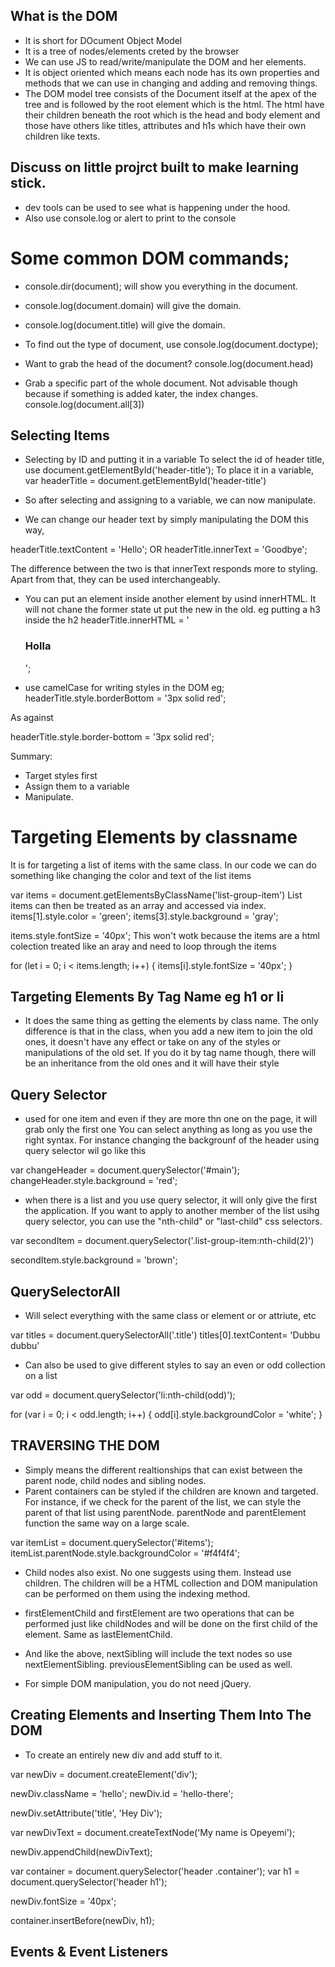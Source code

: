 ## What is the DOM

- It is short for DOcument Object Model
- It is a tree of nodes/elements creted by the browser
- We can use JS to read/write/manipulate the DOM and her elements.
- It is object oriented which means each node has its own properties and methods that we can use in changing and adding and removing things.
- The DOM model tree consists of the Document itself at the apex of the tree and is followed by the root element which is the html. The html have their children beneath the root which is the head and body element and those have others like titles, attributes and h1s which have their own children like texts.

## Discuss on little projrct built to make learning stick.

- dev tools can be used to see what is happening under the hood.
- Also use console.log or alert to print to the console

# Some common DOM commands;
 - console.dir(document); will show you everything in the document.

 - console.log(document.domain) will give the domain.
 - console.log(document.title) will give the domain.
 - To find out the type of document, use console.log(document.doctype);
 - Want to grab the head of the document? console.log(document.head)
- Grab a specific part of the whole document. Not advisable though because if something is added kater, the index changes.
console.log(document.all[3])



## Selecting Items
- Selecting by ID and putting it in a variable
    To select the id of header title, use document.getElementById('header-title');
    To place it in a variable,
    var headerTitle = document.getElementById('header-title')

- So after selecting and assigning to a variable, we can now manipulate.

- We can change our header text by simply manipulating the DOM this way,

headerTitle.textContent = 'Hello';
OR
headerTitle.innerText = 'Goodbye';

The difference between the two is that innerText responds more to styling. Apart from that, they can be used interchangeably.

- You can put an element inside another element by usind innerHTML. It will not chane the former state ut put the new in the old. eg putting a h3 inside the h2 
headerTitle.innerHTML = '<h3>Holla</h3>'; 

- use camelCase for writing styles in the DOM eg;
headerTitle.style.borderBottom = '3px solid red';

As against 
 
headerTitle.style.border-bottom = '3px solid red';


Summary:
- Target styles first
- Assign them to a variable
- Manipulate.

# Targeting Elements by classname

It is for targeting a list of items with the same class. In our code we can do something like changing the color and text of the list items

var items = document.getElementsByClassName('list-group-item')
List items can then be treated as an array and accessed via index.
items[1].style.color = 'green';
items[3].style.background = 'gray';


items.style.fontSize = '40px';
This won't wotk because the items are a html colection treated like an aray and need to loop through the items

for (let i = 0; i < items.length; i++) {
    items[i].style.fontSize = '40px';
}

## Targeting Elements By Tag Name eg h1 or li

- It does the same thing as getting the elements by class name. The only difference is that in the class, when you add a new item to join the old ones, it doesn't have any effect or take on any of the styles or manipulations of the old set.
If you do it by tag name though, there will be an inheritance from the old ones and it will have their style


## Query Selector
- used for one item and even if they are more thn one on the page, it will grab only the first one
You can select anything as long as you use the right syntax.
For instance changing the backgrounf of the header using query selector wil go like this

var changeHeader = document.querySelector('#main');
changeHeader.style.background = 'red';

- when there is a list and you use query selector, it will only give the first the application. If you want to apply to another member of the list usihg query selector, you can use the "nth-child" or "last-child" css selectors.

var secondItem = document.querySelector('.list-group-item:nth-child(2)')

secondItem.style.background = 'brown';

## QuerySelectorAll
- Will select everything with the same class or element or  or attriute, etc

var titles = document.querySelectorAll('.title')
titles[0].textContent= 'Dubbu dubbu'

- Can also be used to give different styles to say an even or odd collection on a list

var odd = document.querySelector('li:nth-child(odd)');

for (var i = 0; i < odd.length; i++) {
    odd[i].style.backgroundColor = 'white';
}

## TRAVERSING THE DOM
- Simply means the different realtionships that can exist between the parent node, child nodes and sibling nodes.
- Parent containers can be styled if the children are known and targeted. For instance, if we check for the parent of the list, we can style the parent of that list using parentNode. parentNode and parentElement function the same way on a large scale.

var itemList = document.querySelector('#items');
itemList.parentNode.style.backgroundColor = '#f4f4f4';

- Child nodes also exist. No one suggests using them. Instead use children. The children will be a HTML collection and DOM manipulation can be performed on them using the indexing method.

- firstElementChild and firstElement are two operations that can be performed just like childNodes and will be done on the first child of the element. Same as lastElementChild.

- And like the above, nextSibling will include the text nodes so use nextElementSibling. previousElementSibling can be used as well.

- For simple DOM manipulation, you do not need jQuery.

## Creating Elements and Inserting Them Into The DOM

- To create an entirely new div and add stuff to it. 
<!-- - Create containing div first -->
var newDiv = document.createElement('div');
<!-- maybe give it a class and an id -->
newDiv.className = 'hello';
newDiv.id = 'hello-there';
<!-- Add an attribute -->
newDiv.setAttribute('title', 'Hey Div');
<!-- create text node -->
var newDivText = document.createTextNode('My name is Opeyemi');
<!-- Add the text created to the div -->
newDiv.appendChild(newDivText);
<!-- place the div right below the header with the clss container -->
var container = document.querySelector('header .container');
var h1 = document.querySelector('header h1');

<!-- And just like that a new div was created and we can add different things to it like change the way it looks -->
newDiv.fontSize = '40px';

container.insertBefore(newDiv, h1);

## Events & Event Listeners

